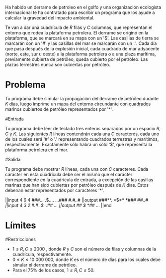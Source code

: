 Ha habido un derrame de petroleo en el golfo y una organización ecologista internacional te ha contratado para escribir un programa que los ayude a calcular la gravedad del impacto ambiental.

Te van a dar una cuadrícula de $R$ filas y $C$ columnas, que representan el entorno que rodea la plataforma petrolera. El derrame se originó en la plataforma, que se marcará en su mapa con un '\$'. Las casillas de tierra se marcarán con un '#' y las casillas del mar se marcarán con un '.'. Cada día que pasa después de la explosión inicial, cada cuadrado de mar adyacente (norte, este, sur u oeste) a la plataforma petrolera o a una plaza marítima, previamente cubierta de petróleo, queda cubierto por el petróleo. Las plazas terrestres nunca son cubiertas por petróleo.

# Problema

Tu programa debe simular la propagación del derrame de petróleo durante $K$ días, luego imprime un mapa del entorno circundante con cuadrados marinos cubiertos de petróleo representados por '\*'.

#Entrada

Tu programa debe leer de teclado tres enteros separados por un espacio $R$, $C$ y $K$. Las siguientes $R$ líneas contendrán cada una $C$ caracteres, cada uno de los cuales será '#' o '.' representando cuadrados terrestres y marítimos, respectivamente. Exactamente sólo habrá un sólo '\$', que representa la plataforma petrolera en el mar.

#Salida

Tu programa debe mostrar $R$ líneas, cada una con $C$ caracteres. Cada carácter en esta cuadrícula debe ser el mismo que el carácter correspondiente en la cuadrícula de entrada, a excepción de las casillas marinas que han sido cubiertas por petróleo después de $K$ días. Estos deberían estar representados por caracteres '\*'.

||input
4 6 4
###...
.$....
...###
#.#..#
||output
###**.
*$\***\* \***### #_#..#
||input
4 3 2
#.#
.\$.
.##
...
||output #_#
_\$_
\*##
...
||end

# Límites

#Restricciones

- $1 \leq R, C \leq 2000$ , donde $R$ y $C$ son el número de filas y columnas de la cuadrícula, respectivamente.
- $0 \leq K \leq 10$ $000$ $000$, donde $K$ es el número de días para los cuales debe simular el derrame de petróleo.
- Para el 75% de los casos, $1 \leq R,C \leq 50$.
